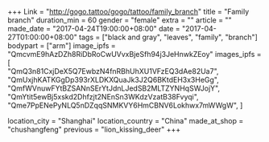 +++
Link = "http://gogo.tattoo/gogo/tattoo/family_branch"
title = "Family branch"
duration_min = 60
gender = "female"
extra = ""
article = ""
made_date = "2017-04-24T19:00:00+08:00"
date = "2017-04-27T01:00:00+08:00"
tags = ["black and gray", "leaves", "family", "branch"]
bodypart = ["arm"]
image_ipfs = "QmcvmE9hAzDZh8RiDbRoCwUVvxBjeSfh94j3JeHnwkZEoy"
images_ipfs = [  
  "QmQ3n81CxjDeX5Q7EwbzN4fnRBhUhXU1VFzEQ3dAe82Ua7",
  "QmUxjhKATKGgDp393rXLDKXQuaJk3J2Q6BKtdEH3x3HeGg",
  "QmfWVnuwFYtBZSANnSErYtJdnLJedSB2MLTZYNHqSWJojY",
  "QmYtit5ewBj5xskd2Dhfzjt2NEnSn3WKdzVzatB38Fvyqi",
  "Qme7PpENePyNLQ5nDZqqSNMKVY6HmCBNV6Lokhwx7mWWgW",
]

location_city = "Shanghai"
location_country = "China"
made_at_shop = "chushangfeng"
previous = "lion_kissing_deer"
+++
